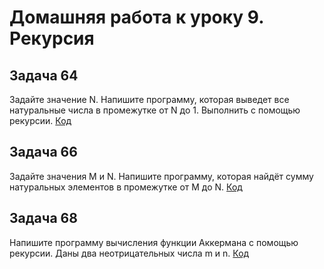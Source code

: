 # Домашняя работа к уроку 9. Рекурсия

## Задача 64
Задайте значение N. Напишите программу, которая выведет все натуральные числа в промежутке от N до 1. Выполнить с помощью рекурсии.
[Код](https://github.com/EvgeniiaTogochakova/Some_tasks_9/blob/main/FromNTo1Recursion/Program.cs)

## Задача 66 
Задайте значения M и N. Напишите программу, которая найдёт сумму натуральных элементов в промежутке от M до N.
[Код](https://github.com/EvgeniiaTogochakova/Some_tasks_9/blob/main/SumFromMToNRecursion/Program.cs)

## Задача 68 
Напишите программу вычисления функции Аккермана с помощью рекурсии. Даны два неотрицательных числа m и n.
[Код](https://github.com/EvgeniiaTogochakova/Some_tasks_9/blob/main/AckermannFunction/Program.cs)
